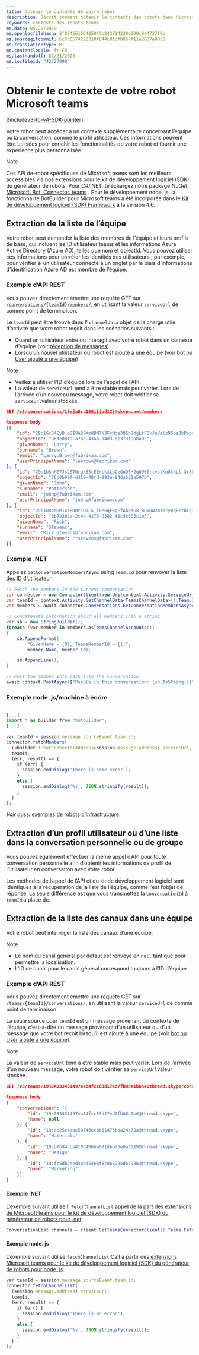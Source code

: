 ```yaml
---
title: Obtenir le contexte de votre robot
description: Décrit comment obtenir le contexte des robots dans Microsoft teams
keywords: contexte des robots teams
ms.date: 05/20/2019
ms.openlocfilehash: 8f054661664850ffb843714230e209c8e4737f0a
ms.sourcegitcommit: 6c5c0574228310f844c81df0d57f11e2037e90c8
ms.translationtype: MT
ms.contentlocale: fr-FR
ms.lasthandoff: 02/21/2020
ms.locfileid: "42227998"
---
```

# <a name="get-context-for-your-microsoft-teams-bot"></a>Obtenir le contexte de votre robot Microsoft teams

[!include[v3-to-v4-SDK-pointer](~/includes/v3-to-v4-pointer-bots.md)]

Votre robot peut accéder à un contexte supplémentaire concernant l’équipe ou la conversation, comme le profil utilisateur. Ces informations peuvent être utilisées pour enrichir les fonctionnalités de votre robot et fournir une expérience plus personnalisée.

> [!NOTE]
> Ces API de&ndash;robot spécifiques de Microsoft teams sont les meilleurs accessibles via nos extensions pour le kit de développement logiciel (SDK) du générateur de robots. Pour C#/.NET, téléchargez notre package NuGet [Microsoft. Bot. Connector. teams](https://www.nuget.org/packages/Microsoft.Bot.Connector.Teams) . Pour le développement node. js, la fonctionnalité BotBuilder pour Microsoft teams a été incorporée dans le [Kit de développement logiciel (SDK) Framework](https://github.com/microsoft/botframework-sdk) à la version 4.6.

## <a name="fetching-the-team-roster"></a>Extraction de la liste de l’équipe

Votre robot peut demander la liste des membres de l’équipe et leurs profils de base, qui incluent les ID utilisateur teams et les informations Azure Active Directory (Azure AD), telles que nom et objectId. Vous pouvez utiliser ces informations pour corréler les identités des utilisateurs ; par exemple, pour vérifier si un utilisateur connecté à un onglet par le biais d’informations d’identification Azure AD est membre de l’équipe.

### <a name="rest-api-example"></a>Exemple d’API REST

Vous pouvez directement émettre une requête GET sur [`/conversations/{teamId}/members/`](/bot-framework/rest-api/bot-framework-rest-connector-api-reference#get-conversation-members), en utilisant la valeur `serviceUrl` de comme point de terminaison.

Le `teamId` peut être trouvé dans l' `channeldata` objet de la charge utile d’activité que votre robot reçoit dans les scénarios suivants :
* Quand un utilisateur entre ou interagit avec votre robot dans un contexte d’équipe (voir [réception de messages](~/resources/bot-v3/bot-conversations/bots-conversations.md#receiving-messages))
* Lorsqu’un nouvel utilisateur ou robot est ajouté à une équipe (voir [bot ou User ajouté à une équipe](~/resources/bot-v3/bots-notifications.md#bot-or-user-added-to-a-team))

> [!NOTE]
>* Veillez à utiliser l’ID d’équipe lors de l’appel de l’API.
>* La valeur de `serviceUrl` tend à être stable mais peut varier. Lors de l’arrivée d’un nouveau message, votre robot doit vérifier sa `serviceUrl`valeur stockée.

```json
GET /v3/conversations/19:ja0cu120i1jod12j@skype.net/members

Response body
[{
    "id": "29:1GcS4EyB_oSI8A88XmWBN7NJFyMqe3QGnJdgLfFGkJnVelzRGos0bPbpsfJjcbAD22bmKc4GMbrY2g4JDrrA8vM06X1-cHHle4zOE6U4ttcc",
    "objectId": "9d3e08f9-a7ae-43aa-a4d3-de3f319a8a9c",
    "givenName": "Larry",
    "surname": "Brown",
    "email": "Larry.Brown@fabrikam.com",
    "userPrincipalName": "labrown@fabrikam.com"
}, {
    "id": "29:1bSnHZ7Js2STWrgk6ScEErLk1Lp2zQuD5H2qQ960rtvstKp8tKLl-3r8b6DoW0QxZimuTxk_kupZ1DBMpvIQQUAZL-PNj0EORDvRZXy8kvWk",
    "objectId": "76b0b09f-d410-48fd-993e-84da521a597b",
    "givenName": "John",
    "surname": "Patterson",
    "email": "johnp@fabrikam.com",
    "userPrincipalName": "johnp@fabrikam.com"
}, {
    "id": "29:1URzNQM1x1PNMr1D7L5_lFe6qF6gEfAbkdG8_BUxOW2mTKryQqEZtBTqDt10-MghkzjYDuUj4KG6nvg5lFAyjOLiGJ4jzhb99WrnI7XKriCs",
    "objectId": "6b7b3b2a-2c4b-4175-8582-41c9e685c1b5",
    "givenName": "Rick",
    "surname": "Stevens",
    "email": "Rick.Stevens@fabrikam.com",
    "userPrincipalName": "rstevens@fabrikam.com"
}]
```

### <a name="net-example"></a>Exemple .NET

Appelez `GetConversationMembersAsync` using `Team.Id` pour renvoyer la liste des ID d’utilisateur.

```csharp
// Fetch the members in the current conversation
var connector = new ConnectorClient(new Uri(context.Activity.ServiceUrl));
var teamId = context.Activity.GetChannelData<TeamsChannelData>().Team.Id;
var members = await connector.Conversations.GetConversationMembersAsync(teamId);

// Concatenate information about all members into a string
var sb = new StringBuilder();
foreach (var member in members.AsTeamsChannelAccounts())
{
    sb.AppendFormat(
        "GivenName = {0}, TeamsMemberId = {1}",
        member.Name, member.Id);

    sb.AppendLine();
}

// Post the member info back into the conversation
await context.PostAsync($"People in this conversation: {sb.ToString()}");
```

### <a name="nodejstypescript-example"></a>Exemple node. js/machine à écrire

```typescript

[...]
import * as builder from "botbuilder";
[...]

var teamId = session.message.sourceEvent.team.id;
connector.fetchMembers(
  (<builder.IChatConnectorAddress>session.message.address).serviceUrl,
  teamId,
  (err, result) => {
    if (err) {
      session.endDialog('There is some error');
    }
    else {
      session.endDialog('%s', JSON.stringify(result));
    }
  }
);
```

*Voir aussi* [exemples de robots d’infrastructure](https://github.com/Microsoft/BotBuilder-Samples/blob/master/README.md).

## <a name="fetching-user-profile-or-roster-in-personal-or-group-chat"></a>Extraction d’un profil utilisateur ou d’une liste dans la conversation personnelle ou de groupe

Vous pouvez également effectuer la même appel d’API pour toute conversation personnelle afin d’obtenir les informations de profil de l’utilisateur en conversation avec votre robot.

Les méthodes de l’appel de l’API et du kit de développement logiciel sont identiques à la récupération de la liste de l’équipe, comme l’est l’objet de réponse. La seule différence est que vous transmettez la `conversationId` à `teamId`la place de.

## <a name="fetching-the-list-of-channels-in-a-team"></a>Extraction de la liste des canaux dans une équipe

Votre robot peut interroger la liste des canaux d’une équipe.

> [!NOTE]
>
>* Le nom du canal général par défaut est renvoyé en `null` tant que pour permettre la localisation.
>* L’ID de canal pour le canal général correspond toujours à l’ID d’équipe.

### <a name="rest-api-example"></a>Exemple d’API REST

Vous pouvez directement émettre une requête GET sur `/teams/{teamId}/conversations/`, en utilisant la valeur `serviceUrl` de comme point de terminaison.

La seule source pour `teamId` est un message provenant du contexte de l’équipe, c’est-à-dire un message provenant d’un utilisateur ou d’un message que votre bot reçoit lorsqu’il est ajouté à une équipe (voir [bot ou User ajouté à une équipe](~/resources/bot-v3/bots-notifications.md#team-member-or-bot-addition)).

> [!NOTE]
> La valeur de `serviceUrl` tend à être stable mais peut varier. Lors de l’arrivée d’un nouveau message, votre robot doit vérifier sa `serviceUrl`valeur stockée.

```json
GET /v3/teams/19%3A033451497ea84fcc83d17ed7fb08a1b6%40thread.skype/conversations

Response body
{
    "conversations": [{
        "id": "19:033451497ea84fcc83d17ed7fb08a1b6@thread.skype",
        "name": null
    }, {
        "id": "19:cc25e4aae50746ecbb11473bba24c70a@thread.skype",
        "name": "Materials"
    }, {
        "id": "19:b7b84cba410c406ba671dbbf5e0a3519@thread.skype",
        "name": "Design"
    }, {
        "id": "19:fc5db2aed489454e8f8c06829ed6c986@thread.skype",
        "name": "Marketing"
    }]
}
```

#### <a name="net-example"></a>Exemple .NET

L’exemple suivant utilise l' `FetchChannelList` appel de la part des [extensions de Microsoft teams pour le kit de développement logiciel (SDK) du générateur de robots pour .net](https://www.nuget.org/packages/Microsoft.Bot.Connector.Teams):

```csharp
ConversationList channels = client.GetTeamsConnectorClient().Teams.FetchChannelList(activity.GetChannelData<TeamsChannelData>().Team.Id);
```

#### <a name="nodejs-example"></a>Exemple node. js

L’exemple suivant utilise `fetchChannelList` Call à partir des [extensions Microsoft teams pour le kit de développement logiciel (SDK) du générateur de robots pour node. js](https://www.npmjs.com/package/botbuilder-teams).

```javascript
var teamId = session.message.sourceEvent.team.id;
connector.fetchChannelList(
  (session.message.address).serviceUrl,
  teamId,
  (err, result) => {
    if (err) {
      session.endDialog('There is an error');
    }
    else {
      session.endDialog('%s', JSON.stringify(result));
    }
  }
);
```
